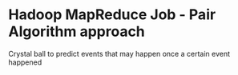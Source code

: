 # Hadoop MapReduce Job - Pair Algorithm approach

Crystal ball to predict events that may happen once a certain event happened
